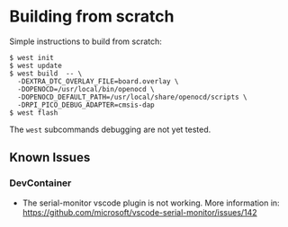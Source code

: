 # Building from scratch

Simple instructions to build from scratch:

```
$ west init
$ west update
$ west build  -- \
  -DEXTRA_DTC_OVERLAY_FILE=board.overlay \
  -DOPENOCD=/usr/local/bin/openocd \
  -DOPENOCD_DEFAULT_PATH=/usr/local/share/openocd/scripts \
  -DRPI_PICO_DEBUG_ADAPTER=cmsis-dap
$ west flash
```

The `west` subcommands debugging are not yet tested.

## Known Issues

### DevContainer

- The serial-monitor vscode plugin is not working.
  More information in: https://github.com/microsoft/vscode-serial-monitor/issues/142
